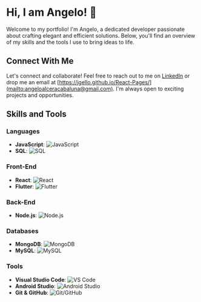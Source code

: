# Hi, I am Angelo! 👋

Welcome to my portfolio! I'm Angelo, a dedicated developer passionate about crafting elegant and efficient solutions. Below, you'll find an overview of my skills and the tools I use to bring ideas to life.

## Connect With Me

Let's connect and collaborate! Feel free to reach out to me on [LinkedIn](linkedin.com/in/angelo-cabaluna-55a407240) or drop me an email at [https://jgello.github.io/React-Pages/](mailto:angeloalceracabaluna@gmail.com). I'm always open to exciting projects and opportunities.

## Skills and Tools

### Languages
- **JavaScript**: ![JavaScript](https://img.icons8.com/color/48/000000/javascript.png)
- **SQL**: ![SQL](https://img.icons8.com/color/48/000000/sql.png)

### Front-End
- **React**: ![React](https://img.icons8.com/color/48/000000/react-native.png)
- **Flutter**: ![Flutter](https://img.icons8.com/color/48/000000/flutter.png)

### Back-End
- **Node.js**: ![Node.js](https://img.icons8.com/color/48/000000/nodejs.png)

### Databases
- **MongoDB**: ![MongoDB](https://img.icons8.com/color/48/000000/mongodb.png)
- **MySQL**: ![MySQL](https://img.icons8.com/color/48/000000/mysql.png)

### Tools
- **Visual Studio Code**: ![VS Code](https://img.icons8.com/color/48/000000/visual-studio-code-2019.png)
- **Android Studio**: ![Android Studio](https://img.icons8.com/color/48/000000/android-os.png)
- **Git & GitHub**: ![Git/GitHub](https://img.icons8.com/color/48/000000/git.png)
